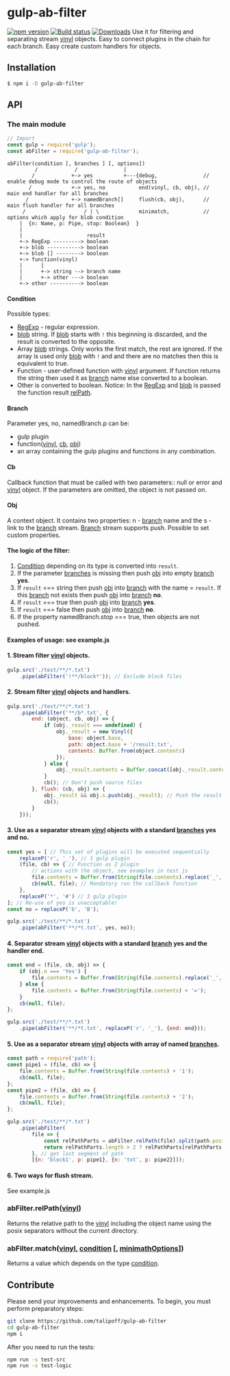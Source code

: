# gulp-ab-filter
[![npm version][npm-image]][npm-url]
[![Build status][travis-image]][travis-url]
[![Downloads][downloads-image]][downloads-url]
Use it for filtering and separating stream [vinyl] objects.
Easy to connect plugins in the chain for each branch.
Easy create custom handlers for objects.

## <a name="installation"></a>Installation
```sh
$ npm i -D gulp-ab-filter
```

## API

### <a name="main"></a>The main module
```javascript
// Import
const gulp = require('gulp');
const abFilter = require('gulp-ab-filter');
```

```
abFilter(condition [, branches ] [, options])
         /            /               |
        /            +-> yes          +---{debug,               // enable debug mode to control the route of objects
       /             +-> yes, no           end(vinyl, cb, obj), // main end handler for all branches
      /              +-> namedBranch[]     flush(cb, obj),      // main flush handler for all branches
     /                   / | \             minimatch,           // options which apply for blob condition
    |  {n: Name, p: Pipe, stop: Boolean}  }
    |
    |                     result
    +-> RegExp ---------> boolean
    +-> blob -----------> boolean
    +-> blob [] --------> boolean
    +-> function(vinyl)
    |      |
    |      +-> string --> branch name
    |      +-> other ---> boolean
    +-> other ----------> boolean
```

#### Condition
Possible types:
* [RegExp] - regular expression.
* [blob] string.
If [blob] starts with `!` this beginning is discarded, and the result is converted to the opposite.
* Array [blob] strings.
Only works the first match, the rest are ignored.
If the array is used only [blob] with `!` and and there are no matches then this is equivalent to true.
* Function - user-defined function with [vinyl] argument.
If function returns the string then used it as [branch](#branch) name else converted to a boolean.
* Other is converted to boolean.
Notice:
In the [RegExp] and [blob] is passed the function result [relPath](#relPath).

#### Branch
Parameter yes, no, namedBranch.p can be:
* gulp plugin
* function([vinyl], [cb](#cb), [obj](#obj))
* an array containing the gulp plugins and functions in any combination.

#### Cb
Callback function that must be called with two parameters:: null or error and [vinyl] object.
If the parameters are omitted, the object is not passed on.

#### Obj
A context object.
It contains two properties: n - [branch](#branch) name and the s - link to the [branch](#branch) stream.
[Branch](#branch) stream supports push.
Possible to set custom properties.

#### <a name="logic"></a>The logic of the filter:
1) [Condition](#condition) depending on its type is converted into `result`.
2) If the parameter [branches](#branch) is missing then push [obj](#obj) into empty [branch](#branch) **yes**.
3) If `result` === string then push [obj](#obj) into [branch](#branch) with the name = `result`.
If this [branch](#branch) not exists then push [obj](#obj) into [branch](#branch) **no**.
4) If `result` === true then push [obj](#obj) into [branch](#branch) **yes**.
5) If `result` === false then push [obj](#obj) into [branch](#branch) **no**.
6) If the property namedBranch.stop === true, then objects are not pushed.

#### <a name="examples"></a>Examples of usage: see example.js

#### <a name="example1"></a>1. Stream filter [vinyl] objects.
```javascript
gulp.src('./test/**/*.txt')
	.pipe(abFilter('!**/block*')); // Exclude block files
```

#### <a name="example2"></a>2. Stream filter [vinyl] objects and handlers.
```javascript
gulp.src('./test/**/*.txt')
	.pipe(abFilter('**/b*.txt', {
		end: (object, cb, obj) => {
			if (obj._result === undefined) {
				obj._result = new Vinyl({
					base: object.base,
					path: object.base + '/result.txt',
					contents: Buffer.from(object.contents)
				});
			} else {
				obj._result.contents = Buffer.concat([obj._result.contents, object.contents]);
			}
			cb(); // Don't push source files
		}, flush: (cb, obj) => {
			obj._result && obj.s.push(obj._result); // Push the result
			cb();
		}
	}));
```

#### <a name="example3"></a>3. Use as a separator stream [vinyl] objects with a standard [branches](#branch) **yes** and **no**.
```javascript
const yes = [ // This set of plugins will be executed sequentially
	replaceP('r', '_'), // 1 gulp plugin
	(file, cb) => { // Function as 2 plugin
		// actions with the object, see examples in test.js
		file.contents = Buffer.from(String(file.contents).replace('_', '*'));
		cb(null, file); // Mandatory run the callback function
	},
	replaceP('*', '#') // 3 gulp plugin
]; // Re-use of yes is unacceptable!
const no = replaceP('b', 'B');

gulp.src('./test/**/*.txt')
	.pipe(abFilter('**/*t.txt', yes, no));
```

#### <a name="example4"></a>4. Separator stream [vinyl] objects with a standard [branch](#branch) **yes** and the handler end.
```javascript
const end = (file, cb, obj) => {
	if (obj.n === 'Yes') {
		file.contents = Buffer.from(String(file.contents).replace('_', 'R'));
	} else {
		file.contents = Buffer.from(String(file.contents) + '=');
	}
	cb(null, file);
};

gulp.src('./test/**/*.txt')
	.pipe(abFilter('**/*t.txt', replaceP('r', '_'), {end: end}));
```

#### <a name="example5"></a>5. Use as a separator stream [vinyl] objects with array of named [branches](#branch).
```javascript
const path = require('path');
const pipe1 = (file, cb) => {
	file.contents = Buffer.from(String(file.contents) + '1');
	cb(null, file);
};
const pipe2 = (file, cb) => {
	file.contents = Buffer.from(String(file.contents) + '2');
	cb(null, file);
};

gulp.src('./test/**/*.txt')
	.pipe(abFilter(
		file => {
			const relPathParts = abFilter.relPath(file).split(path.posix.sep);
			return relPathParts.length > 2 ? relPathParts[relPathParts.length-2] : '';
		}, // get last segment of path
		[{n: 'block1', p: pipe1}, {n: 'txt', p: pipe2}]));
```

#### <a name="example6"></a>6. Two ways for flush stream.
See example.js

### <a name="relpath"></a>abFilter.relPath([vinyl])
Returns the relative path to the [vinyl] including the object name
using the posix separators without the current directory.

### <a name="match"></a>abFilter.match([vinyl], [condition](#condition) [, [minimathOptions]])
Returns a value which depends on the type [condition](#condition).

## <a name="Contribute"></a>Contribute
Please send your improvements and enhancements. To begin, you must perform preparatory steps:
```sh
git clone https://github.com/talipoff/gulp-ab-filter
cd gulp-ab-filter
npm i
```

After you need to run the tests:
```sh
npm run -s test-src
npm run -s test-logic
```

[vinyl]:https://github.com/gulpjs/vinyl
[Blob]:https://github.com/isaacs/node-glob
[minimatch]:https://github.com/isaacs/minimatch
[minimathOptions]:https://github.com/isaacs/minimatch#options
[RegExp]:https://developer.mozilla.org/ru/docs/Web/JavaScript/Reference/Global_Objects/RegExp
[npm-image]: https://img.shields.io/npm/v/gulp-ab-filter.svg
[npm-url]: https://npmjs.org/package/gulp-ab-filter
[travis-image]: https://img.shields.io/travis/talipoff/gulp-ab-filter.svg
[travis-url]: https://travis-ci.org/talipoff/gulp-ab-filter
[downloads-image]: http://img.shields.io/npm/dm/gulp-ab-filter.svg
[downloads-url]: https://npmjs.org/package/gulp-ab-filter
